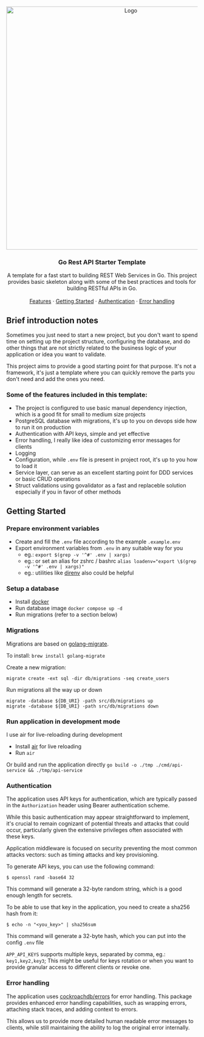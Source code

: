 <!-- PROJECT LOGO -->
<br />
<p align="center">
  <img src="https://repository-images.githubusercontent.com/397879110/ca96c957-860d-4ec9-a37c-f3274b15d997" alt="Logo" width="640">

<h3 align="center">Go Rest API Starter Template</h3>
  <p align="center">
    A template for a fast start to building REST Web Services in Go. This project provides basic skeleton along with
    some of the best practices and tools for building RESTful APIs in Go.
    <br />
    <br />
    <a href="#some-of-the-features-included-in-this-template">Features</a>
    ·
    <a href="#getting-started">Getting Started</a>
    ·
    <a href="#authentication">Authentication</a>
    ·
    <a href="#error-handling">Error handling</a>
  </p>
</p>

## Brief introduction notes

Sometimes you just need to start a new project, but you don't want to spend time on setting up the project structure,
configuring the database, and do other things that are not strictly related to the business logic of your application
or idea you want to validate. 

This project aims to provide a good starting point for that purpose. It's not a framework, it's just a template where 
you can quickly remove the parts you don't need and add the ones you need.

### Some of the features included in this template:
- The project is configured to use basic manual dependency injection, which is a good fit for small to medium size projects
- PostgreSQL database with migrations, it's up to you on devops side how to run it on production
- Authentication with API keys, simple and yet effective
- Error handling, I really like idea of customizing error messages for clients
- Logging
- Configuration, while `.env` file is present in project root, it's up to you how to load it 
- Service layer, can serve as an excellent starting point for DDD services or basic CRUD operations
- Struct validations using govalidator as a fast and replaceble solution especially if you in favor of other methods


## Getting Started

### Prepare environment variables
* Create and fill the `.env` file according to the example `.example.env`
* Export environment variables from `.env` in any suitable way for you
  * eg.: `export $(grep -v '^#' .env | xargs)`
  * eg.: or set an alias for zshrc / bashrc `alias loadenv="export \$(grep -v '^#' .env | xargs)"`
  * eg.: utilities like [direnv](https://direnv.net/) also could be helpful

### Setup a database
* Install [docker](https://docs.docker.com/desktop/mac/install/)
* Run database image `docker compose up -d`
* Run migrations (refer to a section below)

### Migrations

Migrations are based on [golang-migrate](https://github.com/golang-migrate/migrate).

To install: `brew install golang-migrate`

Create a new migration:
```
migrate create -ext sql -dir db/migrations -seq create_users
```

Run migrations all the way up or down
```
migrate -database ${DB_URI} -path src/db/migrations up
migrate -database ${DB_URI} -path src/db/migrations down
```

### Run application in development mode

I use air for live-reloading during development

* Install [air](https://github.com/cosmtrek/air) for live reloading
* Run `air`

Or build and run the application directly `go build -o ./tmp ./cmd/api-service && ./tmp/api-service`

### Authentication

The application uses API keys for authentication, which are typically passed in the `Authorization` header using Bearer 
authentication scheme.

While this basic authentication may appear straightforward to implement, it's crucial to remain cognizant of potential
threats and attacks that could occur, particularly given the extensive privileges often associated with these keys.

Application middleware is focused on security preventing the most common attacks vectors: such as timing attacks and
key provisioning.

To generate API keys, you can use the following command:

`$ openssl rand -base64 32`

This command will generate a 32-byte random string, which is a good enough length for secrets.

To be able to use that key in the application, you need to create a sha256 hash from it:

`$ echo -n "<you_key>" | sha256sum`

This command will generate a 32-byte hash, which you can put into the config `.env` file

`APP_API_KEYS` supports multiple keys, separated by comma, eg.: `key1,key2,key3`; This might be useful for keys 
rotation or when you want to provide granular access to different clients or revoke one.

### Error handling

The application uses [cockroachdb/errors](https://github.com/cockroachdb/errors) for error handling. This package 
provides enhanced error handling capabilities, such as wrapping errors, attaching stack traces, and adding context to
errors.

This allows us to provide more detailed human readable error messages to clients, while still maintaining the ability 
to log the original error internally.
